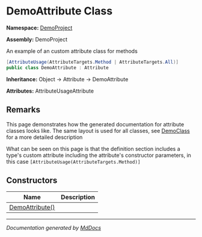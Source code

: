 # DemoAttribute Class

**Namespace:** [DemoProject](../Namespace.md)

**Assembly:** DemoProject

An example of an custom attribute class for methods

```csharp
[AttributeUsage(AttributeTargets.Method | AttributeTargets.All)]
public class DemoAttribute : Attribute
```

**Inheritance:** Object → Attribute → DemoAttribute

**Attributes:** AttributeUsageAttribute

## Remarks

This page demonstrates how the generated documentation for attribute classes looks like. The same layout is used for all classes, see [DemoClass](../DemoClass/Type.md) for a more detailed description

What can be seen on this page is that the definition section includes a type's custom attribute including the attribute's constructor parameters, in this case `[AttributeUsage(AttributeTargets.Method)]`

## Constructors

| Name                               | Description |
| ---------------------------------- | ----------- |
| [DemoAttribute()](Constructors.md) |             |
___

*Documentation generated by [MdDocs](https://github.com/ap0llo/mddocs)*

